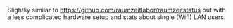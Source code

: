 Slightliy similar to  https://github.com/raumzeitlabor/raumzeitstatus but with a less complicated hardware setup and stats about single (Wifi) LAN users. 

